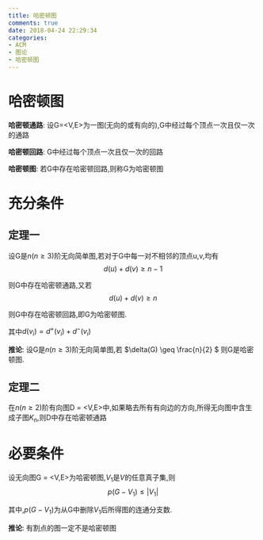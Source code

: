 ```yaml
---
title: 哈密顿图
comments: true
date: 2018-04-24 22:29:34
categories:
- ACM
- 图论
- 哈密顿图
---
```


# 哈密顿图

**哈密顿通路**: 设G=<V,E>为一图(无向的或有向的),G中经过每个顶点一次且仅一次的通路

**哈密顿回路**: G中经过每个顶点一次且仅一次的回路

**哈密顿图**: 若G中存在哈密顿回路,则称G为哈密顿图

# 充分条件

## 定理一

设G是$n(n \geq 3)$阶无向简单图,若对于G中每一对不相邻的顶点u,v,均有
$$d(u) + d(v) \geq n-1$$

则G中存在哈密顿通路,又若
$$d(u) + d(v) \geq n$$

则G中存在哈密顿回路,即G为哈密顿图.

其中$d(v_i) = d^+(v_i) + d^-(v_i)$

**推论**: 设G是$n(n \geq 3)$阶无向简单图,若 $\delta(G) \geq \frac{n}{2} $ 则G是哈密顿图.

## 定理二

在$n(n\geq 2)$阶有向图D = <V,E>中,如果略去所有有向边的方向,所得无向图中含生成子图$K_n$,则D中存在哈密顿通路

# 必要条件

设无向图G = <V,E>为哈密顿图,$V_1$是$V$的任意真子集,则
$$p(G-V_1) \leq |V_1|$$

其中,$p(G-V_1)$为从G中删除$V_1$后所得图的连通分支数.

**推论**: 有割点的图一定不是哈密顿图
